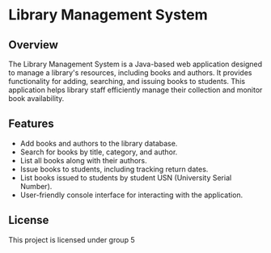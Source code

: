 # Library Management System

## Overview
The Library Management System is a Java-based web application designed to manage a library's resources, including books and authors. It provides functionality for adding, searching, and issuing books to students. This application helps library staff efficiently manage their collection and monitor book availability.

## Features
- Add books and authors to the library database.
- Search for books by title, category, and author.
- List all books along with their authors.
- Issue books to students, including tracking return dates.
- List books issued to students by student USN (University Serial Number).
- User-friendly console interface for interacting with the application.

## License
This project is licensed under group 5
